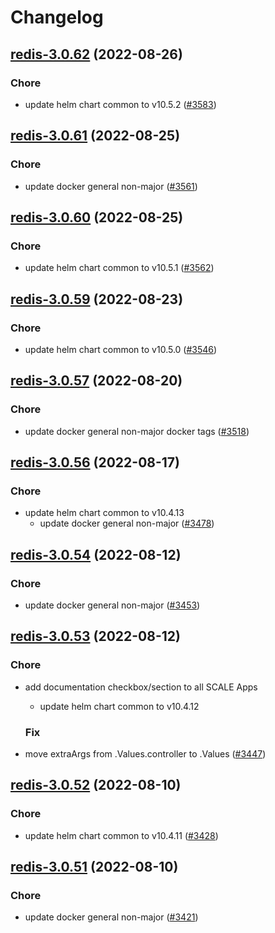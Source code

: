 # Changelog



## [redis-3.0.62](https://github.com/truecharts/charts/compare/redisinsight-0.0.18...redis-3.0.62) (2022-08-26)

### Chore

- update helm chart common to v10.5.2 ([#3583](https://github.com/truecharts/charts/issues/3583))




## [redis-3.0.61](https://github.com/truecharts/charts/compare/redis-3.0.60...redis-3.0.61) (2022-08-25)

### Chore

- update docker general non-major ([#3561](https://github.com/truecharts/charts/issues/3561))




## [redis-3.0.60](https://github.com/truecharts/charts/compare/tubearchivist-redisjson-0.0.17...redis-3.0.60) (2022-08-25)

### Chore

- update helm chart common to v10.5.1 ([#3562](https://github.com/truecharts/charts/issues/3562))




## [redis-3.0.59](https://github.com/truecharts/charts/compare/redis-3.0.58...redis-3.0.59) (2022-08-23)

### Chore

- update helm chart common to v10.5.0 ([#3546](https://github.com/truecharts/charts/issues/3546))





## [redis-3.0.57](https://github.com/truecharts/charts/compare/redis-3.0.56...redis-3.0.57) (2022-08-20)

### Chore

- update docker general non-major docker tags ([#3518](https://github.com/truecharts/charts/issues/3518))




## [redis-3.0.56](https://github.com/truecharts/charts/compare/redisinsight-0.0.16...redis-3.0.56) (2022-08-17)

### Chore

- update helm chart common to v10.4.13
  - update docker general non-major ([#3478](https://github.com/truecharts/charts/issues/3478))




## [redis-3.0.54](https://github.com/truecharts/charts/compare/redis-3.0.53...redis-3.0.54) (2022-08-12)

### Chore

- update docker general non-major ([#3453](https://github.com/truecharts/charts/issues/3453))




## [redis-3.0.53](https://github.com/truecharts/charts/compare/redis-3.0.52...redis-3.0.53) (2022-08-12)

### Chore

- add documentation checkbox/section to all SCALE Apps
  - update helm chart common to v10.4.12

  ### Fix

- move extraArgs from .Values.controller to .Values ([#3447](https://github.com/truecharts/charts/issues/3447))




## [redis-3.0.52](https://github.com/truecharts/charts/compare/redis-3.0.51...redis-3.0.52) (2022-08-10)

### Chore

- update helm chart common to v10.4.11 ([#3428](https://github.com/truecharts/charts/issues/3428))




## [redis-3.0.51](https://github.com/truecharts/charts/compare/redis-3.0.50...redis-3.0.51) (2022-08-10)

### Chore

- update docker general non-major ([#3421](https://github.com/truecharts/charts/issues/3421))


